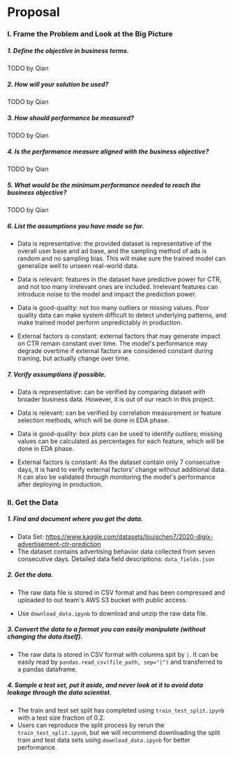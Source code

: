# Proposal

### I. Frame the Problem and Look at the Big Picture

##### 1. Define the objective in business terms.

TODO by Qian

##### 2. How will your solution be used?

TODO by Qian

##### 3. How should performance be measured?

TODO by Qian

##### 4. Is the performance measure aligned with the business objective?

TODO by Qian

##### 5. What would be the minimum performance needed to reach the business objective?

TODO by Qian

##### 6. List the assumptions you have made so far.

- Data is representative: the provided dataset is representative of the overall user base and ad base, and the sampling method of ads is random and no sampling bias. This will make sure the trained model can generalize well to unseen real-world data.

- Data is relevant: features in the dataset have predictive power for CTR, and not too many irrelevant ones are included. Irrelevant features can introduce noise to the model and impact the prediction power.

- Data is good-quality: not too many outliers or missing values. Poor quality data can make system difficult to detect underlying patterns, and make trained model perform unpredictably in production.

- External factors is constant: external factors that may generate impact on CTR remain constant over time. The model's performance may degrade overtime if external factors are considered constant during training, but actually change over time. 

##### 7. Verify assumptions if possible.

- Data is representative: can be verified by comparing dataset with broader business data. However, it is out of our reach in this project.

- Data is relevant: can be verified by correlation measurement or feature selection methods, which will be done in EDA phase.

- Data is good-quality: box plots can be used to identify outliers; missing values can be calculated as percentages for each feature, which will be done in EDA phase.

- External factors is constant: As the dataset contain only 7 consecutive days, it is hard to verify external factors' change without additional data. It can also be validated through monitoring the model's performance after deploying in production.

### II. Get the Data

##### 1. Find and document where you got the data.

- Data Set: https://www.kaggle.com/datasets/louischen7/2020-digix-advertisement-ctr-prediction
- The dataset contains advertising behavior data collected from seven consecutive days. Detailed data field descriptions: `data_fields.json`

##### 2. Get the data.

- The raw data file is stored in CSV format and has been compressed and uploaded to out team's AWS S3 bucket with public access.

- Use `download_data.ipynb` to download and unzip the raw data file.

##### 3. Convert the data to a format you can easily manipulate (without changing the data itself).

- The raw data is stored in CSV format with columns spit by `|`. It can be easily read by `pandas.read_csv(file_path, sep="|")` and transferred to a pandas dataframe.

##### 4. Sample a test set, put it aside, and never look at it to avoid data leakage through the data scientist.

- The train and test set split has completed using `train_test_split.ipynb` with a test size fraction of 0.2.
- Users can reproduce the split process by rerun the `train_test_split.ipynb`, but we will recommend downloading the split train and test data sets using `download_data.ipynb` for better performance.


